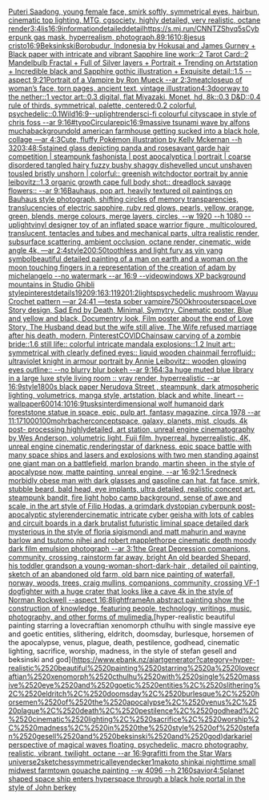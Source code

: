 [Puteri Saadong,  young female face, smirk softly, symmetrical eyes, hairbun, cinematic top lighting, MTG, cgsociety, highly detailed, very realistic, octane render](https://www.ebank.nz/aiartgenerator?category=Puteri%2520Saadong%2C%2520%2520young%2520female%2520face%2C%2520smirk%2520softly%2C%2520symmetrical%2520eyes%2C%2520hairbun%2C%2520cinematic%2520top%2520lighting%2C%2520MTG%2C%2520cgsociety%2C%2520highly%2520detailed%2C%2520very%2520realistic%2C%2520octane%2520render)[3:4](https://www.ebank.nz/aiartgenerator?category=3%3A4)[lis](https://www.ebank.nz/aiartgenerator?category=lis)[16:9](https://www.ebank.nz/aiartgenerator?category=16%3A9)[information](https://www.ebank.nz/aiartgenerator?category=information)[detailed](https://www.ebank.nz/aiartgenerator?category=detailed)[detail](https://www.ebank.nz/aiartgenerator?category=detail)[<https://s.mj.run/CNNTZShyq5s>](https://www.ebank.nz/aiartgenerator?category=%3Chttps%3A//s.mj.run/CNNTZShyq5s%3E)[Cyberpunk gas mask, hyperrealism, photograph](https://www.ebank.nz/aiartgenerator?category=Cyberpunk%2520gas%2520mask%2C%2520hyperrealism%2C%2520photograph)[.8](https://www.ebank.nz/aiartgenerator?category=.8)[9:16](https://www.ebank.nz/aiartgenerator?category=9%3A16)[10:8](https://www.ebank.nz/aiartgenerator?category=10%3A8)[jesus cristo](https://www.ebank.nz/aiartgenerator?category=jesus%2520cristo)[16:9](https://www.ebank.nz/aiartgenerator?category=16%3A9)[Beksinkski](https://www.ebank.nz/aiartgenerator?category=Beksinkski)[Borobudur, Indonesia by Hokusai and James Gurney + Black paper with intricate and vibrant Sapphire line work::2 Tarot Card::2 Mandelbulb Fractal + Full of Silver layers + Portrait + Trending on Artstation + Incredible black and Sapphire gothic illustration + Exquisite detail::1.5 --aspect 9:21](https://www.ebank.nz/aiartgenerator?category=Borobudur%2C%2520Indonesia%2520by%2520Hokusai%2520and%2520James%2520Gurney%2520%2B%2520Black%2520paper%2520with%2520intricate%2520and%2520vibrant%2520Sapphire%2520line%2520work%3A%3A2%2520Tarot%2520Card%3A%3A2%2520Mandelbulb%2520Fractal%2520%2B%2520Full%2520of%2520Silver%2520layers%2520%2B%2520Portrait%2520%2B%2520Trending%2520on%2520Artstation%2520%2B%2520Incredible%2520black%2520and%2520Sapphire%2520gothic%2520illustration%2520%2B%2520Exquisite%2520detail%3A%3A1.5%2520--aspect%25209%3A21)[Portrait of a Vampire by Ron Mueck --ar 2:3](https://www.ebank.nz/aiartgenerator?category=Portrait%2520of%2520a%2520Vampire%2520by%2520Ron%2520Mueck%2520--ar%25202%3A3)[meat](https://www.ebank.nz/aiartgenerator?category=meat)[closeup of woman’s face, torn pages, ancient text, vintage illustration](https://www.ebank.nz/aiartgenerator?category=closeup%2520of%2520woman%E2%80%99s%2520face%2C%2520torn%2520pages%2C%2520ancient%2520text%2C%2520vintage%2520illustration)[4:3](https://www.ebank.nz/aiartgenerator?category=4%3A3)[doorway to the nether::1 vector art::0.3 digital, flat Miyazaki, Monet, hd, 8k::0.3 D&D::0.4 rule of thirds, symmetrical, palette, centered:0.2 colorful, psychedelic::0.1](https://www.ebank.nz/aiartgenerator?category=doorway%2520to%2520the%2520nether%3A%3A1%2520vector%2520art%3A%3A0.3%2520digital%2C%2520flat%2520Miyazaki%2C%2520Monet%2C%2520hd%2C%25208k%3A%3A0.3%2520D%26D%3A%3A0.4%2520rule%2520of%2520thirds%2C%2520symmetrical%2C%2520palette%2C%2520centered%3A0.2%2520colorful%2C%2520psychedelic%3A%3A0.1)[Wild](https://www.ebank.nz/aiartgenerator?category=Wild)[16:9](https://www.ebank.nz/aiartgenerator?category=16%3A9)[--uplight](https://www.ebank.nz/aiartgenerator?category=--uplight)[render](https://www.ebank.nz/aiartgenerator?category=render)[sci-fi colourful cityscape in style of chris foss --ar 9:16](https://www.ebank.nz/aiartgenerator?category=sci-fi%2520colourful%2520cityscape%2520in%2520style%2520of%2520chris%2520foss%2520--ar%25209%3A16)[#typo](https://www.ebank.nz/aiartgenerator?category=%23typo)[Circular](https://www.ebank.nz/aiartgenerator?category=Circular)[epic](https://www.ebank.nz/aiartgenerator?category=epic)[](https://www.ebank.nz/aiartgenerator?category=)[16:9](https://www.ebank.nz/aiartgenerator?category=16%3A9)[massive tsunami wave by alfons mucha](https://www.ebank.nz/aiartgenerator?category=massive%2520tsunami%2520wave%2520by%2520alfons%2520mucha)[background](https://www.ebank.nz/aiartgenerator?category=background)[old american farmhouse getting sucked into a black hole, collage —ar 4:3](https://www.ebank.nz/aiartgenerator?category=old%2520american%2520farmhouse%2520getting%2520sucked%2520into%2520a%2520black%2520hole%2C%2520collage%2520%E2%80%94ar%25204%3A3)[Cute, fluffy Pokémon illustration by Kelly Mckernan --h 320](https://www.ebank.nz/aiartgenerator?category=Cute%2C%2520fluffy%2520Pok%C3%A9mon%2520illustration%2520by%2520Kelly%2520Mckernan%2520--h%2520320)[3:4](https://www.ebank.nz/aiartgenerator?category=3%3A4)[8:5](https://www.ebank.nz/aiartgenerator?category=8%3A5)[stained glass depicting panda and roses](https://www.ebank.nz/aiartgenerator?category=stained%2520glass%2520depicting%2520panda%2520and%2520roses)[avant garde hair competition | steampunk fashonista | post apocalyptica | portrait | coarse disordered tangled hairy fuzzy bushy shaggy dishevelled uncut unshaven tousled bristly unshorn | colorful:: greenish witchdoctor portrait by annie leibovitz::1.3 organic growth cape full body shot:: dreadlock savage flowers::  --ar 9:16](https://www.ebank.nz/aiartgenerator?category=avant%2520garde%2520hair%2520competition%2520%7C%2520steampunk%2520fashonista%2520%7C%2520post%2520apocalyptica%2520%7C%2520portrait%2520%7C%2520coarse%2520disordered%2520tangled%2520hairy%2520fuzzy%2520bushy%2520shaggy%2520dishevelled%2520uncut%2520unshaven%2520tousled%2520bristly%2520unshorn%2520%7C%2520colorful%3A%3A%2520greenish%2520witchdoctor%2520portrait%2520by%2520annie%2520leibovitz%3A%3A1.3%2520organic%2520growth%2520cape%2520full%2520body%2520shot%3A%3A%2520dreadlock%2520savage%2520flowers%3A%3A%2520%2520--ar%25209%3A16)[Bauhaus, pop art, heavily textured oil paintings on Bauhaus style photograph, shifting circles of memory transparencies, translucencies of electric sapphire, ruby red glows, pearls, yellow, orange, green, blends, merge colours, merge layers, circles, --w 1920 --h 1080 --uplight](https://www.ebank.nz/aiartgenerator?category=Bauhaus%2C%2520pop%2520art%2C%2520heavily%2520textured%2520oil%2520paintings%2520on%2520Bauhaus%2520style%2520photograph%2C%2520shifting%2520circles%2520of%2520memory%2520transparencies%2C%2520translucencies%2520of%2520electric%2520sapphire%2C%2520ruby%2520red%2520glows%2C%2520pearls%2C%2520yellow%2C%2520orange%2C%2520green%2C%2520blends%2C%2520merge%2520colours%2C%2520merge%2520layers%2C%2520circles%2C%2520--w%25201920%2520--h%25201080%2520--uplight)[vinyl designer toy of an inflated space warrior figure , multicoloured, translucent, tentacles and tubes and mechanical parts, ultra realistic render, subsurface scattering, ambient occlusion, octane render, cinematic, wide angle 4k, —ar 2:4](https://www.ebank.nz/aiartgenerator?category=vinyl%2520designer%2520toy%2520of%2520an%2520inflated%2520space%2520warrior%2520figure%2520%2C%2520multicoloured%2C%2520translucent%2C%2520tentacles%2520and%2520tubes%2520and%2520mechanical%2520parts%2C%2520ultra%2520realistic%2520render%2C%2520subsurface%2520scattering%2C%2520ambient%2520occlusion%2C%2520octane%2520render%2C%2520cinematic%2C%2520wide%2520angle%25204k%2C%2520%E2%80%94ar%25202%3A4)[style](https://www.ebank.nz/aiartgenerator?category=style)[200:50](https://www.ebank.nz/aiartgenerator?category=200%3A50)[toothless and light fury as yin yang symbol](https://www.ebank.nz/aiartgenerator?category=toothless%2520and%2520light%2520fury%2520as%2520yin%2520yang%2520symbol)[beautiful detailed painting of a man on earth and a woman on the moon touching fingers in a representation of the creation of adam by michelangelo --no watermark --ar 16:9 --video](https://www.ebank.nz/aiartgenerator?category=beautiful%2520detailed%2520painting%2520of%2520a%2520man%2520on%2520earth%2520and%2520a%2520woman%2520on%2520the%2520moon%2520touching%2520fingers%2520in%2520a%2520representation%2520of%2520the%2520creation%2520of%2520adam%2520by%2520michelangelo%2520--no%2520watermark%2520--ar%252016%3A9%2520--video)[windows XP background mountains in Studio Ghibli style](https://www.ebank.nz/aiartgenerator?category=windows%2520XP%2520background%2520mountains%2520in%2520Studio%2520Ghibli%2520style)[pinterest](https://www.ebank.nz/aiartgenerator?category=pinterest)[details](https://www.ebank.nz/aiartgenerator?category=details)[1920](https://www.ebank.nz/aiartgenerator?category=1920)[9:16](https://www.ebank.nz/aiartgenerator?category=9%3A16)[3:1](https://www.ebank.nz/aiartgenerator?category=3%3A1)[1920](https://www.ebank.nz/aiartgenerator?category=1920)[1:2](https://www.ebank.nz/aiartgenerator?category=1%3A2)[lights](https://www.ebank.nz/aiartgenerator?category=lights)[psychedelic mushroom Wayuu Crochet pattern —ar 24:41 —test](https://www.ebank.nz/aiartgenerator?category=psychedelic%2520mushroom%2520Wayuu%2520Crochet%2520pattern%2520%E2%80%94ar%252024%3A41%2520%E2%80%94test)[a sober vampire](https://www.ebank.nz/aiartgenerator?category=a%2520sober%2520vampire)[750](https://www.ebank.nz/aiartgenerator?category=750)[Okhro](https://www.ebank.nz/aiartgenerator?category=Okhro)[outerspace](https://www.ebank.nz/aiartgenerator?category=outerspace)[Love Story design, Sad End by Death, Minimal, Symytry, Cinematic poster, Blue and yellow and black, Documentry look, Film poster about the end of Love Story, The Husband dead but the wife still alive, The Wife refused marriage after his death, modern, Pinterest](https://www.ebank.nz/aiartgenerator?category=Love%2520Story%2520design%2C%2520Sad%2520End%2520by%2520Death%2C%2520Minimal%2C%2520Symytry%2C%2520Cinematic%2520poster%2C%2520Blue%2520and%2520yellow%2520and%2520black%2C%2520Documentry%2520look%2C%2520Film%2520poster%2520about%2520the%2520end%2520of%2520Love%2520Story%2C%2520The%2520Husband%2520dead%2520but%2520the%2520wife%2520still%2520alive%2C%2520The%2520Wife%2520refused%2520marriage%2520after%2520his%2520death%2C%2520modern%2C%2520Pinterest)[COVID](https://www.ebank.nz/aiartgenerator?category=COVID)[Chainsaw carving of a zombie bride::1.6 still life:: colorful intricate mandala explosions::1.2 Inuit art:: symmetrical with clearly defined eyes:: liquid wooden chainmail ferrofluid:: ultraviolet knight in armour portrait by Annie Leibovitz:: wooden glowing eyes outline:: --no blurry blur bokeh --ar 9:16](https://www.ebank.nz/aiartgenerator?category=Chainsaw%2520carving%2520of%2520a%2520zombie%2520bride%3A%3A1.6%2520still%2520life%3A%3A%2520colorful%2520intricate%2520mandala%2520explosions%3A%3A1.2%2520Inuit%2520art%3A%3A%2520symmetrical%2520with%2520clearly%2520defined%2520eyes%3A%3A%2520liquid%2520wooden%2520chainmail%2520ferrofluid%3A%3A%2520ultraviolet%2520knight%2520in%2520armour%2520portrait%2520by%2520Annie%2520Leibovitz%3A%3A%2520wooden%2520glowing%2520eyes%2520outline%3A%3A%2520--no%2520blurry%2520blur%2520bokeh%2520--ar%25209%3A16)[4:3](https://www.ebank.nz/aiartgenerator?category=4%3A3)[a huge muted blue library in a large luxe style living room :: vray render, hyperrealistic --ar 16:9](https://www.ebank.nz/aiartgenerator?category=a%2520huge%2520muted%2520blue%2520library%2520in%2520a%2520large%2520luxe%2520style%2520living%2520room%2520%3A%3A%2520vray%2520render%2C%2520hyperrealistic%2520--ar%252016%3A9)[style](https://www.ebank.nz/aiartgenerator?category=style)[1800s black paper Nerudova Street , steampunk, dark atmospheric lighting, volumetrics, manga style, artstation, black and white, lineart --wallpaper](https://www.ebank.nz/aiartgenerator?category=1800s%2520black%2520paper%2520Nerudova%2520Street%2520%2C%2520steampunk%2C%2520dark%2520atmospheric%2520lighting%2C%2520volumetrics%2C%2520manga%2520style%2C%2520artstation%2C%2520black%2520and%2520white%2C%2520lineart%2520--wallpaper)[600](https://www.ebank.nz/aiartgenerator?category=600)[14:10](https://www.ebank.nz/aiartgenerator?category=14%3A10)[16:9](https://www.ebank.nz/aiartgenerator?category=16%3A9)[tusks](https://www.ebank.nz/aiartgenerator?category=tusks)[interdimensional wolf humanoid dark forest](https://www.ebank.nz/aiartgenerator?category=interdimensional%2520wolf%2520humanoid%2520dark%2520forest)[stone statue in space, epic, pulp art, fantasy magazine, circa 1978 --ar 11:17](https://www.ebank.nz/aiartgenerator?category=stone%2520statue%2520in%2520space%2C%2520epic%2C%2520pulp%2520art%2C%2520fantasy%2520magazine%2C%2520circa%25201978%2520--ar%252011%3A17)[1000100](https://www.ebank.nz/aiartgenerator?category=1000100)[mohrbacher](https://www.ebank.nz/aiartgenerator?category=mohrbacher)[concept](https://www.ebank.nz/aiartgenerator?category=concept)[space, galaxy, planets, mist, clouds, 4k post- processing highlydetailed, art station, unreal engine cinematography by Wes Anderson, volumetric light, Fuji film, hyperreal, hyperrealistic, 4K, unreal engine cinematic,](https://www.ebank.nz/aiartgenerator?category=space%2C%2520galaxy%2C%2520planets%2C%2520mist%2C%2520clouds%2C%25204k%2520post-%2520processing%2520highlydetailed%2C%2520art%2520station%2C%2520unreal%2520engine%2520cinematography%2520by%2520Wes%2520Anderson%2C%2520volumetric%2520light%2C%2520Fuji%2520film%2C%2520hyperreal%2C%2520hyperrealistic%2C%25204K%2C%2520unreal%2520engine%2520cinematic%2C)[rendering](https://www.ebank.nz/aiartgenerator?category=rendering)[star of darkness, epic space battle with many space ships and lasers and explosions  with two men standing against one giant man on a battlefield, marlon brando, martin sheen, in the style of apocalypse now, matte painting, unreal engine, --ar 16:9](https://www.ebank.nz/aiartgenerator?category=star%2520of%2520darkness%2C%2520epic%2520space%2520battle%2520with%2520many%2520space%2520ships%2520and%2520lasers%2520and%2520explosions%2520%2520with%2520two%2520men%2520standing%2520against%2520one%2520giant%2520man%2520on%2520a%2520battlefield%2C%2520marlon%2520brando%2C%2520martin%2520sheen%2C%2520in%2520the%2520style%2520of%2520apocalypse%2520now%2C%2520matte%2520painting%2C%2520unreal%2520engine%2C%2520--ar%252016%3A9)[2:1](https://www.ebank.nz/aiartgenerator?category=2%3A1)[.5](https://www.ebank.nz/aiartgenerator?category=.5)[redneck morbidly obese man with dark glasses and gasoline can hat, fat face, smirk, stubble beard, bald head, eye implants, ultra detailed, realistic concept art. steampunk bandit, fire light hobo camp background, sense of awe and scale, in the art style of Filip Hodas, a grimdark dystopian cyberpunk post-apocalyptic style](https://www.ebank.nz/aiartgenerator?category=redneck%2520morbidly%2520obese%2520man%2520with%2520dark%2520glasses%2520and%2520gasoline%2520can%2520hat%2C%2520fat%2520face%2C%2520smirk%2C%2520stubble%2520beard%2C%2520bald%2520head%2C%2520eye%2520implants%2C%2520ultra%2520detailed%2C%2520realistic%2520concept%2520art.%2520steampunk%2520bandit%2C%2520fire%2520light%2520hobo%2520camp%2520background%2C%2520sense%2520of%2520awe%2520and%2520scale%2C%2520in%2520the%2520art%2520style%2520of%2520Filip%2520Hodas%2C%2520a%2520grimdark%2520dystopian%2520cyberpunk%2520post-apocalyptic%2520style)[render](https://www.ebank.nz/aiartgenerator?category=render)[cinematic intricate cyber geisha with lots of cables and circuit boards in a dark brutalist futuristic liminal space detailed dark mysterious in the style of floria sigismondi and matt mahurin and wayne barlow and tsutomo nihei and robert mapplethorpe cinematic depth moody dark film emulsion photograph --ar 3:1](https://www.ebank.nz/aiartgenerator?category=cinematic%2520intricate%2520cyber%2520geisha%2520with%2520lots%2520of%2520cables%2520and%2520circuit%2520boards%2520in%2520a%2520dark%2520brutalist%2520futuristic%2520liminal%2520space%2520detailed%2520dark%2520mysterious%2520in%2520the%2520style%2520of%2520floria%2520sigismondi%2520and%2520matt%2520mahurin%2520and%2520wayne%2520barlow%2520and%2520tsutomo%2520nihei%2520and%2520robert%2520mapplethorpe%2520cinematic%2520depth%2520moody%2520dark%2520film%2520emulsion%2520photograph%2520--ar%25203%3A1)[the Great Depression  companions, community, crossing, rainstorm far away, bright An old bearded Shepard, his toddler grandson a young-woman-short-dark-hair , detailed oil painting, sketch of an abandoned old farm, old barn nice painting of waterfall, norway, woods, trees, craig mullins,  companions, community, crossing  VF-1 dogfighter with a huge crater that looks like a cave 4k in the style of Norman Rockwell --aspect 16:8](https://www.ebank.nz/aiartgenerator?category=the%2520Great%2520Depression%2520%2520companions%2C%2520community%2C%2520crossing%2C%2520rainstorm%2520far%2520away%2C%2520bright%2520An%2520old%2520bearded%2520Shepard%2C%2520his%2520toddler%2520grandson%2520a%2520young-woman-short-dark-hair%2520%2C%2520detailed%2520oil%2520painting%2C%2520sketch%2520of%2520an%2520abandoned%2520old%2520farm%2C%2520old%2520barn%2520nice%2520painting%2520of%2520waterfall%2C%2520norway%2C%2520woods%2C%2520trees%2C%2520craig%2520mullins%2C%2520%2520companions%2C%2520community%2C%2520crossing%2520%2520VF-1%2520dogfighter%2520with%2520a%2520huge%2520crater%2520that%2520looks%2520like%2520a%2520cave%25204k%2520in%2520the%2520style%2520of%2520Norman%2520Rockwell%2520--aspect%252016%3A8)[light](https://www.ebank.nz/aiartgenerator?category=light)[frame](https://www.ebank.nz/aiartgenerator?category=frame)[An abstract painting show the construction of knowledge, featuring people, technology, writings, music, photography, and other forms of mulimedia.](https://www.ebank.nz/aiartgenerator?category=An%2520abstract%2520painting%2520show%2520the%2520construction%2520of%2520knowledge%2C%2520featuring%2520people%2C%2520technology%2C%2520writings%2C%2520music%2C%2520photography%2C%2520and%2520other%2520forms%2520of%2520mulimedia.)[hyper-realistic beautiful painting starring a lovecraftian xenomorph cthulhu with single massive eye and goetic entities, slithering, eldritch, doomsday, burlesque, horsemen of the apocalypse, venus, plague, death, pestilence, godhead, cinematic lighting, sacrifice, worship, madness, in the style of stefan gesell and beksinski and god](https://www.ebank.nz/aiartgenerator?category=hyper-realistic%2520beautiful%2520painting%2520starring%2520a%2520lovecraftian%2520xenomorph%2520cthulhu%2520with%2520single%2520massive%2520eye%2520and%2520goetic%2520entities%2C%2520slithering%2C%2520eldritch%2C%2520doomsday%2C%2520burlesque%2C%2520horsemen%2520of%2520the%2520apocalypse%2C%2520venus%2C%2520plague%2C%2520death%2C%2520pestilence%2C%2520godhead%2C%2520cinematic%2520lighting%2C%2520sacrifice%2C%2520worship%2C%2520madness%2C%2520in%2520the%2520style%2520of%2520stefan%2520gesell%2520and%2520beksinski%2520and%2520god)[dark](https://www.ebank.nz/aiartgenerator?category=dark)[ariel perspective of magical waves floating, psychedelic, macro photography, realistic, vibrant, twilight, octane --ar 16:9](https://www.ebank.nz/aiartgenerator?category=ariel%2520perspective%2520of%2520magical%2520waves%2520floating%2C%2520psychedelic%2C%2520macro%2520photography%2C%2520realistic%2C%2520vibrant%2C%2520twilight%2C%2520octane%2520--ar%252016%3A9)[grafitti from the Star Wars universe](https://www.ebank.nz/aiartgenerator?category=grafitti%2520from%2520the%2520Star%2520Wars%2520universe)[2](https://www.ebank.nz/aiartgenerator?category=2)[sketches](https://www.ebank.nz/aiartgenerator?category=sketches)[symmetrical](https://www.ebank.nz/aiartgenerator?category=symmetrical)[leyendecker](https://www.ebank.nz/aiartgenerator?category=leyendecker)[1](https://www.ebank.nz/aiartgenerator?category=1)[makoto shinkai nighttime small midwest farmtown gouache painting  --w 4096  --h 2160](https://www.ebank.nz/aiartgenerator?category=makoto%2520shinkai%2520nighttime%2520small%2520midwest%2520farmtown%2520gouache%2520painting%2520%2520--w%25204096%2520%2520--h%25202160)[savior](https://www.ebank.nz/aiartgenerator?category=savior)[4:5](https://www.ebank.nz/aiartgenerator?category=4%3A5)[planet shaped space ship enters hyperspace through a black hole portal in the style of John berkey](https://www.ebank.nz/aiartgenerator?category=planet%2520shaped%2520space%2520ship%2520enters%2520hyperspace%2520through%2520a%2520black%2520hole%2520portal%2520in%2520the%2520style%2520of%2520John%2520berkey)